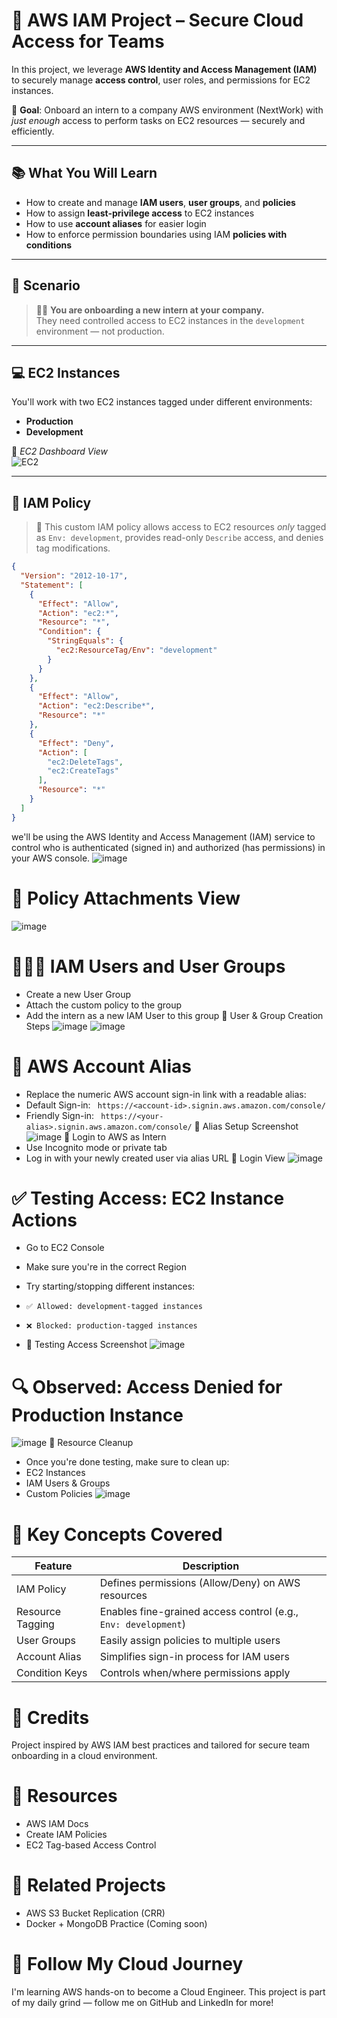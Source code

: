 # 🔐 AWS IAM Project – Secure Cloud Access for Teams

In this project, we leverage **AWS Identity and Access Management (IAM)** to securely manage **access control**, user roles, and permissions for EC2 instances.

📍 **Goal**: Onboard an intern to a company AWS environment (NextWork) with *just enough* access to perform tasks on EC2 resources — securely and efficiently.

---

## 📚 What You Will Learn

- How to create and manage **IAM users**, **user groups**, and **policies**
- How to assign **least-privilege access** to EC2 instances
- How to use **account aliases** for easier login
- How to enforce permission boundaries using IAM **policies with conditions**

---

## 🧠 Scenario

> 👩‍💻 **You are onboarding a new intern at your company.**  
> They need controlled access to EC2 instances in the `development` environment — not production.

---

## 💻 EC2 Instances

You'll work with two EC2 instances tagged under different environments:

- **Production**
- **Development**

📸 *EC2 Dashboard View*  
![EC2](https://github.com/user-attachments/assets/47317445-2ed5-496c-a146-83976399dd47)

---

## 📜 IAM Policy

> 🔐 This custom IAM policy allows access to EC2 resources *only* tagged as `Env: development`, provides read-only `Describe` access, and denies tag modifications.

```json
{
  "Version": "2012-10-17",
  "Statement": [
    {
      "Effect": "Allow",
      "Action": "ec2:*",
      "Resource": "*",
      "Condition": {
        "StringEquals": {
          "ec2:ResourceTag/Env": "development"
        }
      }
    },
    {
      "Effect": "Allow",
      "Action": "ec2:Describe*",
      "Resource": "*"
    },
    {
      "Effect": "Deny",
      "Action": [
        "ec2:DeleteTags",
        "ec2:CreateTags"
      ],
      "Resource": "*"
    }
  ]
}
```
we'll be using the AWS Identity and Access Management (IAM) service to control who is authenticated (signed in) and authorized (has permissions) in your AWS console.
![image](https://github.com/user-attachments/assets/4ec112ce-9949-4968-88eb-7a4ca5bdc7f9)
# 📸 Policy Attachments View
![image](https://github.com/user-attachments/assets/9b4e7956-3dd3-4f2e-bac3-811d4d533d42)
# 👩‍👩‍👧 IAM Users and User Groups
- Create a new User Group
- Attach the custom policy to the group
- Add the intern as a new IAM User to this group
 📸 User & Group Creation Steps
![image](https://github.com/user-attachments/assets/9cbf2a96-83ea-4901-aa8a-aa0e481eb33a)
![image](https://github.com/user-attachments/assets/f1806936-d18b-4080-88d8-d0f9ef95a239)
# 🔖 AWS Account Alias
- Replace the numeric AWS account sign-in link with a readable alias:
- Default Sign-in:
`` https://<account-id>.signin.aws.amazon.com/console/``
- Friendly Sign-in:
`` https://<your-alias>.signin.aws.amazon.com/console/``
📸 Alias Setup Screenshot
![image](https://github.com/user-attachments/assets/fb543975-9bb8-4a75-8c8b-9322a128ed9d)
🔐 Login to AWS as Intern
- Use Incognito mode or private tab
- Log in with your newly created user via alias URL
📸 Login View
![image](https://github.com/user-attachments/assets/0dc8be5d-1a28-4d4e-8e88-0acd09191a47)

# ✅ Testing Access: EC2 Instance Actions
- Go to EC2 Console
- Make sure you're in the correct Region
- Try starting/stopping different instances:

- ``✅ Allowed: development-tagged instances``
- ``❌ Blocked: production-tagged instances``
- 📸 Testing Access Screenshot
![image](https://github.com/user-attachments/assets/ad8c06ed-b3db-4d20-ab5f-4a84335f7bc5)
# 🔍 Observed: Access Denied for Production Instance
![image](https://github.com/user-attachments/assets/5cb5bd89-b300-46d9-88d8-498b4469e9dd)
🧹 Resource Cleanup
- Once you're done testing, make sure to clean up:
- EC2 Instances
- IAM Users & Groups
- Custom Policies
![image](https://github.com/user-attachments/assets/1fea160a-8984-426c-a3e9-0c9877d29a47)
# 🧠 Key Concepts Covered
| Feature          | Description                                                    |
| ---------------- | -------------------------------------------------------------- |
| IAM Policy       | Defines permissions (Allow/Deny) on AWS resources              |
| Resource Tagging | Enables fine-grained access control (e.g., `Env: development`) |
| User Groups      | Easily assign policies to multiple users                       |
| Account Alias    | Simplifies sign-in process for IAM users                       |
| Condition Keys   | Controls when/where permissions apply                          |

# 🙌 Credits
Project inspired by AWS IAM best practices and tailored for secure team onboarding in a cloud environment.
# 📎 Resources
- AWS IAM Docs
- Create IAM Policies
- EC2 Tag-based Access Control
# 🔗 Related Projects
- AWS S3 Bucket Replication (CRR)
- Docker + MongoDB Practice (Coming soon)

# 🚀 Follow My Cloud Journey
I'm learning AWS hands-on to become a Cloud Engineer.
This project is part of my daily grind — follow me on GitHub and LinkedIn for more!





